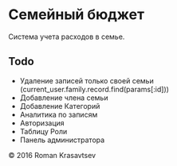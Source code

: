 # Семейный бюджет

Система учета расходов в семье.

## Todo
* Удаление записей только своей семьи (current_user.family.record.find(params[:id]))
* Добавление члена семьи
* Добавление Категорий
* Аналитика по записям
* Авторизация
* Таблицу Роли
* Панель администратора

© 2016 Roman Krasavtsev
